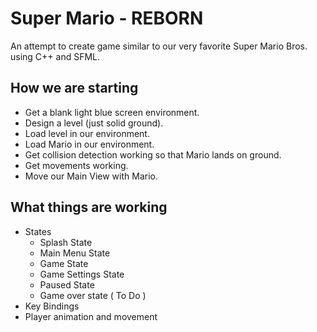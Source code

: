 # Super Mario - REBORN

An attempt to create game similar to our very favorite Super Mario Bros. using C++ and SFML.

## How we are starting
- Get a blank light blue screen environment.  
- Design a level (just solid ground).  
- Load level in our environment.  
- Load Mario in our environment.  
- Get collision detection working so that Mario lands on ground.  
- Get movements working.  
- Move our Main View with Mario.  

## What things are working
- States  
	- Splash State  
	- Main Menu State  
	- Game State  
	- Game Settings State  
	- Paused State  
	- Game over state ( To Do )  
- Key Bindings
- Player animation and movement
